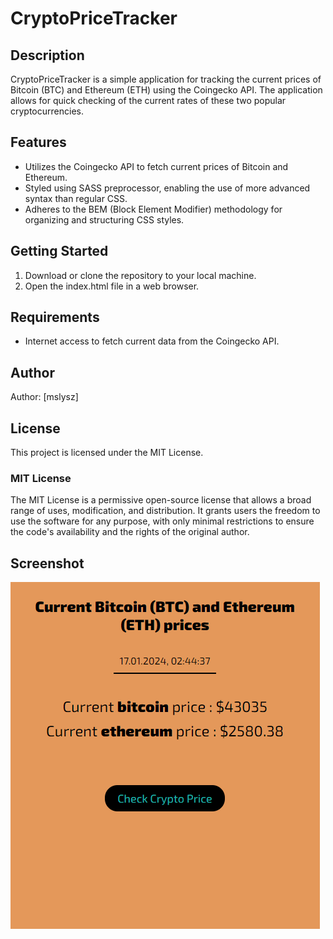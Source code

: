 # CryptoPriceTracker

## Description

CryptoPriceTracker is a simple application for tracking the current prices of Bitcoin (BTC) and Ethereum (ETH) using the Coingecko API. The application allows for quick checking of the current rates of these two popular cryptocurrencies.

## Features

- Utilizes the Coingecko API to fetch current prices of Bitcoin and Ethereum.
- Styled using SASS preprocessor, enabling the use of more advanced syntax than regular CSS.
- Adheres to the BEM (Block Element Modifier) methodology for organizing and structuring CSS styles.

## Getting Started

1. Download or clone the repository to your local machine.
2. Open the index.html file in a web browser.

## Requirements

- Internet access to fetch current data from the Coingecko API.

## Author

Author: [mslysz]

## License

This project is licensed under the MIT License.

### MIT License

The MIT License is a permissive open-source license that allows a broad range of uses, modification, and distribution. It grants users the freedom to use the software for any purpose, with only minimal restrictions to ensure the code's availability and the rights of the original author.

## Screenshot

![CryptoPriceTracker Screenshot](image/cryptocheck-screenshot.png)
